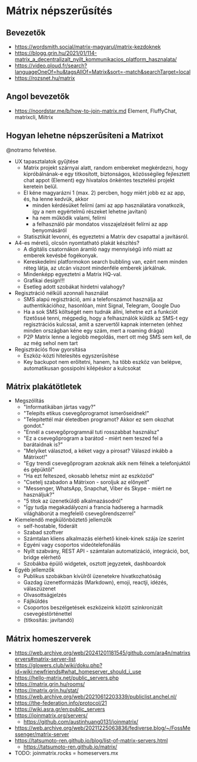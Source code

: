 # Mátrix népszerűsítés

## Bevezetők

* https://wordsmith.social/matrix-magyarul/matrix-kezdoknek
* https://blogg.grin.hu/2021/01/114-matrix_a_decentralizalt_nyilt_kommunikacios_platform_hasznalata/
* https://video.ploud.fr/search?languageOneOf=hu&tagsAllOf=Matrix&sort=-match&searchTarget=local
* https://rozsnet.hu/matrix

## Angol bevezetők

* https://noordstar.me/b/how-to-join-matrix.md Element, FluffyChat, matrixcli, Miitrix

## Hogyan lehetne népszerűsíteni a Matrixot

@notramo felvetése.

* UX tapasztalatok gyűjtése
  * Matrix projekt szárnyai alatt, random embereket megkérdezni, hogy kipróbálnának-e egy titkosított, biztonságos, közösségileg fejlesztett chat appot (Element) egy hivatalos önkéntes tesztelési projekt keretein belül.
  * El kéne magyarázni 1 (max. 2) percben, hogy miért jobb ez az app, és, ha lenne kedvük, akkor
    * minden kérdésüket felírni (ami az app használatára vonatkozik, így a nem egyértelmű részeket lehetne javítani)
    * ha nem működik valami, felírni
    * a felhasználó pár mondatos visszajelzését felírni az app benyomásáról
  * Statisztikát levonni, és egyeztetni a Matrix dev csapattal a javításról.
* A4-es méretű, olcsón nyomtatható plakát készítés?
  * A digitális csatornákon áramló nagy mennyiségű infó miatt az emberek kevésbé fogékonyak.
  * Kereskedelmi platformokon search bubbling van, ezért nem minden réteg látja, az utcán viszont mindenféle emberek járkálnak.
  * Mindenképp egyeztetni a Matrix HQ-val.
  * Grafikai design!!!
  * Esetleg adott szobákat hirdetni valahogy?
* Regisztráció nélküli azonnali használat
  * SMS alapú regisztráció, ami a telefonszámot használja az authentikációhoz, hasonlóan, mint Signal, Telegram, Google Duo
  * Ha a sok SMS költségét nem tudnák állni, lehetne ezt a funkciót fizetőssé tenni, mégpedig, hogy a felhasználók küldik az SMS-t egy regisztrációs kulcssal, amit a szervertől kapnak interneten (ehhez minden országban kéne egy szám, mert a roaming drága)
  * P2P Matrix lenne a legjobb megoldás, mert ott még SMS sem kell, de az még sehol nem tart
* Regisztrációs flow gyorsítása
  * Eszköz-közti hitelesítés egyszerűsítése
  * Key backupot nem erőltetni, hanem, ha több eszköz van belépve, automatikusan gossipolni kilépéskor a kulcsokat

## Mátrix plakátötletek

* Megszólítás
  * "Informatikában jártas vagy?"
  * "Telepíts etikus csevegőprogramot ismerőseidnek!"
  * "Telepítettél már életedben programot? Akkor ez sem okozhat gondot."
  * "Ennél a csevegőprogramnál tuti rosszabbat használsz"
  * "Ez a csevegőprogram a barátod - miért nem teszed fel a barátaidnak is?"
  * "Melyiket választod, a kéket vagy a pirosat? Válaszd inkább a Mátrixot!"
  * "Egy trendi csevegőprogram azoknak akik nem félnek a telefonjuktól és gépüktől"
  * "Ha ezt felteszed, okosabb lehetsz mint az eszközöd"
  * "Csetelj szabadon a Mátrixon - soroljuk az előnyeit"
  * "Messenger, WhatsApp, Snapchat, Viber és Skype - miért ne használjuk?"
  * "5 titok az üzenetküldő alkalmazásodról"
  * "Így tudja megakadályozni a francia hadsereg a harmadik világháborút a megfelelő csevegőrendszerrel"
* Kiemelendő megkülönböztető jellemzők
  * self-hostable, föderált
  * Szabad szoftver
  * Számtalan kliens alkalmazás elérhető kinek-kinek szája íze szerint
  * Egyéni vagy csoportos videótelefonálás
  * Nyílt szabvány, REST API - számtalan automatizáció, integráció, bot, bridge elérhető
  * Szobákba épülő widgetek, osztott jegyzetek, dashboardok
* Egyéb jellemzők
  * Publikus szobákban kívülről üzenetekre hivatkozhatóság
  * Gazdag üzenetformázás (Markdown), emoji, reactji, idézés, válaszüzenet
  * Olvasottságjelzés
  * Fájlküldés
  * Csoportos beszélgetések eszközeink között szinkronizált csevegéstörténettel
  * (titkosítás: javítandó)

## Mátrix homeszerverek

* https://web.archive.org/web/20241201181545/github.com/ara4n/matrixservers#matrix-server-list
* https://glowers.club/wiki/doku.php?id=wiki:newfriends#what_homeserver_should_i_use
* https://hello-matrix.net/public_servers.php
* https://matrix.grin.hu/rooms/
* https://matrix.grin.hu/stat/
* https://web.archive.org/web/20210612203339/publiclist.anchel.nl/
* https://the-federation.info/protocol/21
* https://wiki.asra.gr/en:public_servers
* https://joinmatrix.org/servers/
  * https://github.com/austinhuang0131/joinmatrix/
* https://web.archive.org/web/20211225063836/fediverse.blog/~/FossMessenger/matrix-server
* https://tatsumoto-ren.github.io/blog/list-of-matrix-servers.html
  * https://tatsumoto-ren.github.io/matrix/
* TODO: joinmatrix.rocks = homeservers.mx
